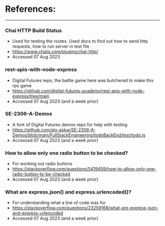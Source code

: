 # References:
-------------------

### Chai HTTP Build Status
- Used for testing the routes. Used docs to find out how to send http requests, how to run server in test file
- https://www.chaijs.com/plugins/chai-http/
- Accessed 07 Aug 2023


###  rest-apis-with-node-express
- Digital Futures repo, the battle game here was butchered to make this rps game
- https://github.com/digital-futures-academy/rest-apis-with-node-express/tree/main
- Accessed 07 Aug 2023 (and a week prior)

### SE-2306-A-Demos
- A fork of Digital Futures demos repo for help with testing
- https://github.com/alx-askw/SE-2306-A-Demos/blob/main/FullStackEngineering/todoBackEnd/test/todo.js
- Accessed 07 Aug 2023 (and a week prior)

### How to allow only one radio button to be checked?
- For working out radio buttons
- https://stackoverflow.com/questions/5419459/how-to-allow-only-one-radio-button-to-be-checked
- Accessed 07 Aug 2023 (and a week prior)


### What are express.json() and express.urlencoded()?
- For understanding what a line of code was for
- https://stackoverflow.com/questions/23259168/what-are-express-json-and-express-urlencoded
- Accessed 07 Aug 2023 (and a week prior)
